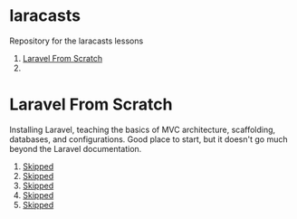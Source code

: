 laracasts
=========

Repository for the laracasts lessons
<ol>
  <li><a href="#from_scratch">Laravel From Scratch</a><li>
</ol>



<h1 id="from_scratch">Laravel From Scratch</h1>
<p>Installing Laravel, teaching the basics of MVC architecture, scaffolding, databases, and configurations. Good place to start, but it doesn't go much beyond the Laravel documentation.</p>
<ol>
  <li><a href="#1_1">Skipped</a></li>
  <li><a href="#1_2">Skipped</a></li>
  <li><a href="#1_1">Skipped</a></li>
  <li><a href="#1_1">Skipped</a></li>
  <li><a href="#1_1">Skipped</a></li>
</ol>
